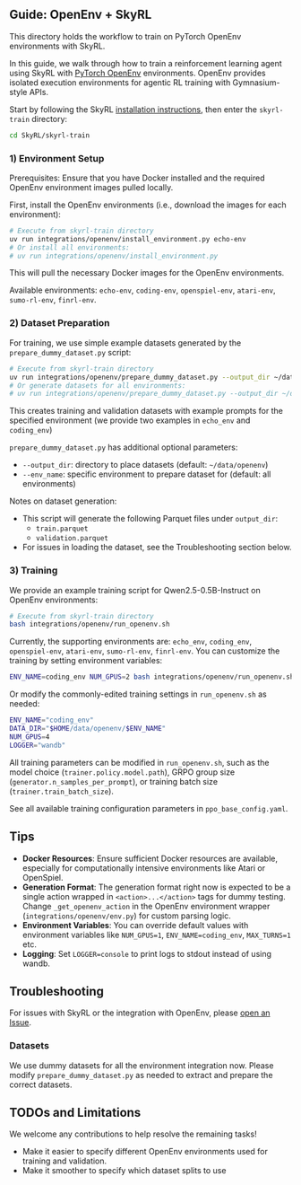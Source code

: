 ## Guide: OpenEnv + SkyRL

This directory holds the workflow to train on PyTorch OpenEnv environments with SkyRL.

In this guide, we walk through how to train a reinforcement learning agent using SkyRL with [PyTorch OpenEnv](https://github.com/meta-pytorch/OpenEnv) environments. OpenEnv provides isolated execution environments for agentic RL training with Gymnasium-style APIs.


Start by following the SkyRL [installation instructions](https://skyrl.readthedocs.io/en/latest/getting-started/installation.html), then enter the `skyrl-train` directory:
```bash
cd SkyRL/skyrl-train
```

### 1) Environment Setup

Prerequisites: Ensure that you have Docker installed and the required OpenEnv environment images pulled locally.

First, install the OpenEnv environments (i.e., download the images for each environment):

```bash
# Execute from skyrl-train directory
uv run integrations/openenv/install_environment.py echo-env
# Or install all environments:
# uv run integrations/openenv/install_environment.py
```

This will pull the necessary Docker images for the OpenEnv environments.

Available environments: ``echo-env``, ``coding-env``, ``openspiel-env``, ``atari-env``, ``sumo-rl-env``, ``finrl-env``.


### 2) Dataset Preparation

For training, we use simple example datasets generated by the ``prepare_dummy_dataset.py`` script:

```bash
# Execute from skyrl-train directory
uv run integrations/openenv/prepare_dummy_dataset.py --output_dir ~/data/openenv --env_name echo_env
# Or generate datasets for all environments:
# uv run integrations/openenv/prepare_dummy_dataset.py --output_dir ~/data/openenv 
```

This creates training and validation datasets with example prompts for the specified environment (we provide two examples in ``echo_env`` and ``coding_env``)

`prepare_dummy_dataset.py` has additional optional parameters:
  - `--output_dir`: directory to place datasets (default: `~/data/openenv`)
  - `--env_name`: specific environment to prepare dataset for (default: all environments)

Notes on dataset generation:
- This script will generate the following Parquet files under `output_dir`:
  - `train.parquet`
  - `validation.parquet`
- For issues in loading the dataset, see the Troubleshooting section below.

### 3) Training

We provide an example training script for Qwen2.5-0.5B-Instruct on OpenEnv environments:

```bash
# Execute from skyrl-train directory
bash integrations/openenv/run_openenv.sh
```

Currently, the supporting environments are: ``echo_env``, ``coding_env``, ``openspiel-env``, ``atari-env``, ``sumo-rl-env``, ``finrl-env``.
You can customize the training by setting environment variables:

```bash
ENV_NAME=coding_env NUM_GPUS=2 bash integrations/openenv/run_openenv.sh
```

Or modify the commonly-edited training settings in `run_openenv.sh` as needed:
```bash
ENV_NAME="coding_env"
DATA_DIR="$HOME/data/openenv/$ENV_NAME"
NUM_GPUS=4
LOGGER="wandb"
```

All training parameters can be modified in `run_openenv.sh`, such as the model choice (`trainer.policy.model.path`), GRPO group size (`generator.n_samples_per_prompt`), or training batch size (`trainer.train_batch_size`).

See all available training configuration parameters in `ppo_base_config.yaml`.



## Tips

- **Docker Resources**: Ensure sufficient Docker resources are available, especially for computationally intensive environments like Atari or OpenSpiel.
- **Generation Format**: The generation format right now is expected to be a single action wrapped in ``<action>...</action>`` tags for dummy testing. Change `_get_openenv_action` in the OpenEnv environment wrapper (`integrations/openenv/env.py`) for custom parsing logic.
- **Environment Variables**: You can override default values with environment variables like `NUM_GPUS=1`, `ENV_NAME=coding_env`, `MAX_TURNS=1` etc.
- **Logging**: Set `LOGGER=console` to print logs to stdout instead of using wandb.

## Troubleshooting

For issues with SkyRL or the integration with OpenEnv, please [open an Issue](https://github.com/NovaSky-AI/SkyRL/issues/new). 

### Datasets

We use dummy datasets for all the environment integration now. Please modify `prepare_dummy_dataset.py` as needed to extract and prepare the correct datasets.

## TODOs and Limitations
We welcome any contributions to help resolve the remaining tasks!
* Make it easier to specify different OpenEnv environments used for training and validation.
* Make it smoother to specify which dataset splits to use

